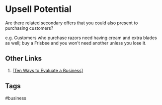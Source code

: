 # Upsell Potential 

Are there related secondary offers that you could also present to purchasing customers?  

e.g. Customers who purchase razors need having cream and extra blades as well; buy a Frisbee and you won't need another unless you lose it.  

## Other Links
1. [\[Ten Ways to Evaluate a Business\]](../202203182053)

## Tags
#business
